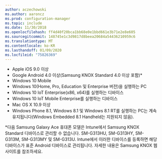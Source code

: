 ```yaml
---
author: aczechowski
ms.author: aaroncz
ms.prod: configuration-manager
ms.topic: include
ms.date: 11/30/2018
ms.openlocfilehash: ff4d40f20bca1bb68e0e1bbd661e3b71e2e8e605
ms.sourcegitcommit: 148745e1c3d9817d8beea20684a54436210959c6
ms.translationtype: MT
ms.contentlocale: ko-KR
ms.lasthandoff: 01/09/2020
ms.locfileid: "75826369"
---
```

- Apple iOS 9.0 이상
- Google Android 4.0 이상(Samsung KNOX Standard 4.0 이상 포함)*
- Windows 10 Mobile
- Windows 10(Home, Pro, Education 및 Enterprise 버전)을 실행하는 PC
- Windows 10 IoT Enterprise(x86, x64)를 실행하는 디바이스
- Windows 10 IoT Mobile Enterprise를 실행하는 디바이스
- Mac OS X 10.9 이상
- Windows Phone 8.1, Windows 8.1 및 Windows 8.1 RT를 실행하는 PC는 계속 유지됩니다(Windows Embedded 8.1 Handheld는 지원되지 않음).

*다음 Samsung Galaxy Ace 휴대폰 모델은 Intune에서 Samsung KNOX Standard 디바이스로 관리할 수 없습니다. SM-G313HU, SM-G313HY, SM-G313M, SM-G313MY 및 SM-G313U. Intune에서 이러한 디바이스를 등록하면 해당 디바이스가 표준 Android 디바이스로 관리됩니다. 자세한 내용은 Samsung KNOX 웹 사이트를 참조하세요.

